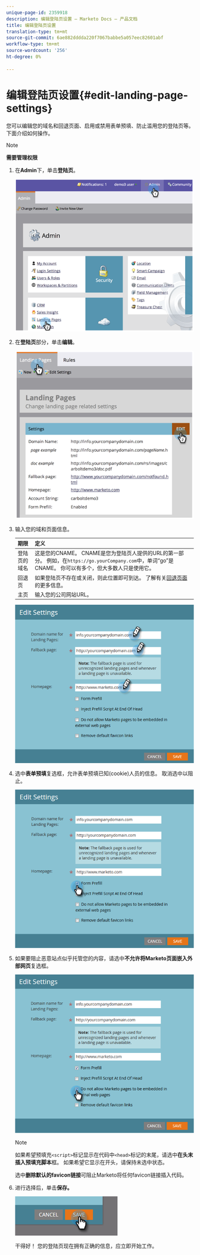 ```yaml
---
unique-page-id: 2359918
description: 编辑登陆页设置 — Marketo Docs — 产品文档
title: 编辑登陆页设置
translation-type: tm+mt
source-git-commit: 6ae882dddda220f7067babbe5a057eec82601abf
workflow-type: tm+mt
source-wordcount: '256'
ht-degree: 0%

---
```



# 编辑登陆页设置{#edit-landing-page-settings}

您可以编辑您的域名和回退页面、启用或禁用表单预填、防止滥用您的登陆页等。 下面介绍如何操作。

>[!NOTE]
>
>**需要管理权限**

1. 在&#x200B;**Admin**&#x200B;下，单击&#x200B;**登陆页**。

   ![](assets/image2014-9-10-9-3a47-3a40.png)

1. 在&#x200B;**登陆页**&#x200B;部分，单击&#x200B;**编辑**。

   ![](assets/image2014-9-10-9-3a47-3a12.png)

1. 输入您的域和页面信息。

   | 期限 | 定义 |
   |---|---|
   | 登陆页的域名 | 这是您的CNAME。 CNAME是您为登陆页人提供的URL的第一部分。 例如，在`https://go.yourCompany.com`中，单词“go”是CNAME。 你可以有多个，但大多数人只是使用它。 |
   | 回退页 | 如果登陆页不存在或关闭，则此位置即可到达。 了解有关[回退页面](/help/marketo/product-docs/administration/settings/set-a-fallback-page.md)的更多信息。 |
   | 主页 | 输入您的公司网站URL。 |

   ![](assets/three.png)

1. 选中&#x200B;**表单预填**&#x200B;复选框，允许表单预填已知(cookie)人员的信息。 取消选中以阻止。

   ![](assets/four.png)

1. 如果要阻止恶意站点似乎托管您的内容，请选中&#x200B;**不允许将Marketo页面嵌入外部网页**&#x200B;复选框。

   ![](assets/five.png)

   >[!NOTE]
   >
   >如果希望预填充`<script>`标记显示在代码中`<head>`标记的末尾，请选中&#x200B;**在头末插入预填充脚本**&#x200B;框。 如果希望它显示在开头，请保持未选中状态。
   >
   >选中&#x200B;**删除默认的favicon链接**&#x200B;可阻止Marketo将任何favicon链接插入代码。

1. 进行选择后，单击&#x200B;**保存。**

   ![](assets/six.png)

   干得好！ 您的登陆页现在拥有正确的信息，应立即开始工作。
